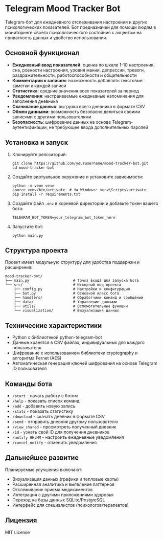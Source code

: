 # Telegram Mood Tracker Bot

Telegram-бот для ежедневного отслеживания настроения и других психологических показателей. Бот предназначен для помощи людям в мониторинге своего психологического состояния с акцентом на приватность данных и удобство использования.

## Основной функционал

- **Ежедневный ввод показателей**: оценка по шкале 1-10 настроения, сна, ровности настроения, уровня мании, депрессии, тревоги, раздражительности, работоспособности и общительности
- **Комментарии к записям**: возможность добавлять текстовые заметки к каждой записи
- **Статистика**: средние значения всех показателей за период
- **Уведомления**: настраиваемые ежедневные напоминания для заполнения дневника
- **Скачивание данных**: выгрузка всего дневника в формате CSV
- **Обмен данными**: возможность безопасно делиться своими записями с другими пользователями
- **Безопасность**: шифрование данных на основе Telegram-аутентификации, не требующее ввода дополнительных паролей

## Установка и запуск

1. Клонируйте репозиторий:
   ```
   git clone https://github.com/yourusername/mood-tracker-bot.git
   cd mood-tracker-bot
   ```

2. Создайте виртуальное окружение и установите зависимости:
   ```
   python -m venv venv
   source venv/bin/activate  # На Windows: venv\Scripts\activate
   pip install -r requirements.txt
   ```

3. Создайте файл `.env` в корневой директории и добавьте токен вашего бота:
   ```
   TELEGRAM_BOT_TOKEN=your_telegram_bot_token_here
   ```

4. Запустите бот:
   ```
   python main.py
   ```

## Структура проекта

Проект имеет модульную структуру для удобства поддержки и расширения:

```
mood-tracker-bot/
├── main.py                    # Точка входа для запуска бота
└── src/                       # Исходный код проекта
    ├── config.py              # Настройки и конфигурация
    ├── bot.py                 # Основной класс бота
    ├── handlers/              # Обработчики команд и сообщений
    ├── data/                  # Управление данными
    ├── utils/                 # Вспомогательные функции
    └── visualization/         # Визуализация данных
```

## Технические характеристики

- Python с библиотекой python-telegram-bot
- Данные хранятся в CSV файлах, индивидуальных для каждого пользователя
- Шифрование с использованием библиотеки cryptography и алгоритма Fernet (AES)
- Автоматическая генерация ключей шифрования на основе Telegram ID пользователя

## Команды бота

- `/start` - начать работу с ботом
- `/help` - показать список команд
- `/add` - добавить новую запись
- `/stats` - показать статистику
- `/download` - скачать дневник в формате CSV
- `/send` - отправить дневник другому пользователю
- `/view_shared` - просмотреть полученный дневник
- `/id` - узнать свой ID для получения дневников
- `/notify HH:MM` - настроить ежедневные уведомления
- `/cancel_notify` - отменить уведомления

## Дальнейшее развитие

Планируемые улучшения включают:
- Визуализация данных (графики и тепловые карты)
- Расширенная аналитика и выявление паттернов
- Отслеживание приема медикаментов
- Интеграция с другими приложениями здоровья
- Переход на базы данных SQLite/PostgreSQL
- Интерфейс для специалистов (психологов/терапевтов)

## Лицензия

MIT License

